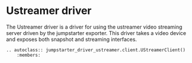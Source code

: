# Ustreamer driver

The Ustreamer driver is a driver for using the ustreamer video streaming server
driven by the jumpstarter exporter. This driver takes a video device and
exposes both snapshot and streaming interfaces.

```{eval-rst}
.. autoclass:: jumpstarter_driver_ustreamer.client.UStreamerClient()
    :members:
```
